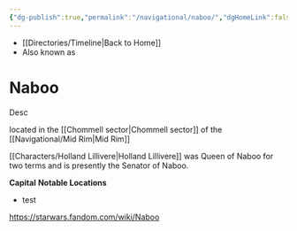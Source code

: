 ```yaml
---
{"dg-publish":true,"permalink":"/navigational/naboo/","dgHomeLink":false}
---
```


- [[Directories/Timeline\|Back to Home]]
- Also known as 

# Naboo
Desc

located in the [[Chommell sector\|Chommell sector]] of the [[Navigational/Mid Rim\|Mid Rim]]

[[Characters/Holland Lillivere\|Holland Lillivere]] was Queen of Naboo for two terms and is presently the Senator of Naboo. 

**Capital**
**Notable Locations**
- test

https://starwars.fandom.com/wiki/Naboo